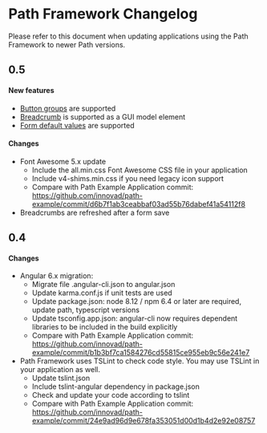 # Path Framework Changelog

Please refer to this document when updating applications using the Path Framework to newer Path versions.

## 0.5

#### New features
* [Button groups](https://github.com/innovad/path#button-groups) are supported 
* [Breadcrumb](https://github.com/innovad/path#breadcrumb) is supported as a GUI model element
* [Form default values](https://github.com/innovad/path#form-default-values) are supported

#### Changes
* Font Awesome 5.x update
    * Include the all.min.css Font Awesome CSS file in your application
    * Include v4-shims.min.css if you need legacy icon support
    * Compare with Path Example Application commit: https://github.com/innovad/path-example/commit/d6b7f1ab3ceabbaf03ad55b76dabef41a54112f8
* Breadcrumbs are refreshed after a form save

## 0.4

#### Changes
* Angular 6.x migration: 
    * Migrate file .angular-cli.json to angular.json
    * Update karma.conf.js if unit tests are used 
    * Update package.json: node 8.12 / npm 6.4 or later are required, update path, typescript versions 
    * Update tsconfig.app.json: angular-cli now requires dependent libraries to be included in the build explicitly    
    * Compare with Path Example Application commit: https://github.com/innovad/path-example/commit/b1b3bf7ca1584276cd55815ce955eb9c56e241e7
* Path Framework uses TSLint to check code style. You may use TSLint in your application as well.
    * Update tslint.json
    * Include tslint-angular dependency in package.json
    * Check and update your code according to tslint
    * Compare with Path Example Application commit: https://github.com/innovad/path-example/commit/24e9ad96d9e678fa353051d00d1b4d2e92e08757